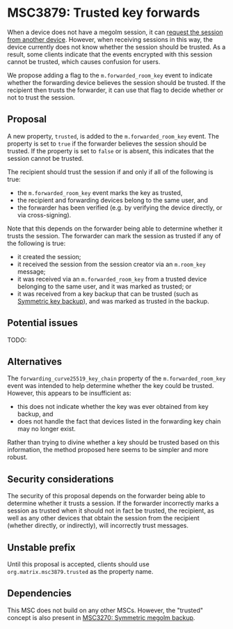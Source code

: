 # MSC3879: Trusted key forwards

When a device does not have a megolm session, it can [request the session from
another device](https://spec.matrix.org/unstable/client-server-api/#key-requests).
However, when receiving sessions in this way, the device currently does not
know whether the session should be trusted.  As a result, some clients indicate
that the events encrypted with this session cannot be trusted, which causes
confusion for users.

We propose adding a flag to the `m.forwarded_room_key` event to indicate
whether the forwarding device believes the session should be trusted.  If the
recipient then trusts the forwarder, it can use that flag to decide whether or
not to trust the session.

## Proposal

A new property, `trusted`, is added to the `m.forwarded_room_key` event.  The
property is set to `true` if the forwarder believes the session should be
trusted.  If the property is set to `false` or is absent, this indicates that
the session cannot be trusted.

The recipient should trust the session if and only if all of the following is true:

- the `m.forwarded_room_key` event marks the key as trusted,
- the recipient and forwarding devices belong to the same user, and
- the forwarder has been verified (e.g. by verifying the device directly, or
  via cross-signing).

Note that this depends on the forwarder being able to determine whether it
trusts the session.  The forwarder can mark the session as trusted if any of
the following is true:

- it created the session;
- it received the session from the session creator via an `m.room_key` message;
- it was received via an `m.forwarded_room_key` from a trusted device belonging
  to the same user, and it was marked as trusted; or
- it was received from a key backup that can be trusted (such as [Symmetric key
  backup](https://github.com/matrix-org/matrix-spec-proposals/pull/3270)), and
  was marked as trusted in the backup.

## Potential issues

TODO:

## Alternatives

The `forwarding_curve25519_key_chain` property of the `m.forwarded_room_key`
event was intended to help determine whether the key could be trusted.
However, this appears to be insufficient as:

- this does not indicate whether the key was ever obtained from key backup, and
- does not handle the fact that devices listed in the forwarding key chain may
  no longer exist.

Rather than trying to divine whether a key should be trusted based on this
information, the method proposed here seems to be simpler and more robust.

## Security considerations

The security of this proposal depends on the forwarder being able to determine
whether it trusts a session.  If the forwarder incorrectly marks a session as
trusted when it should not in fact be trusted, the recipient, as well as any
other devices that obtain the session from the recipient (whether directly, or
indirectly), will incorrectly trust messages.

## Unstable prefix

Until this proposal is accepted, clients should use
`org.matrix.msc3879.trusted` as the property name.

## Dependencies

This MSC does not build on any other MSCs.  However, the "trusted" concept is
also present in [MSC3270: Symmetric megolm
backup](https://github.com/matrix-org/matrix-spec-proposals/pull/3270).
